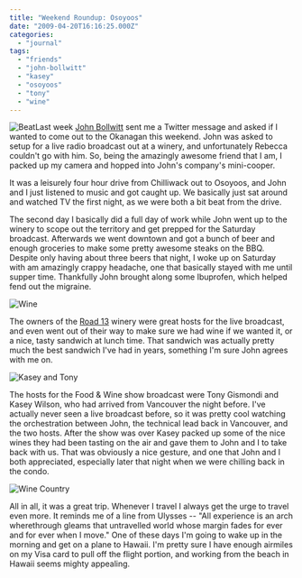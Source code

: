 ```yaml
---
title: "Weekend Roundup: Osoyoos"
date: "2009-04-20T16:16:25.000Z"
categories: 
  - "journal"
tags: 
  - "friends"
  - "john-bollwitt"
  - "kasey"
  - "osoyoos"
  - "tony"
  - "wine"
---
```


![Beat](http://farm4.static.flickr.com/3576/3451137163_3b97f494cc.jpg?v=0)Last week [John Bollwitt](http://www.johnbollwitt.com) sent me a Twitter message and asked if I wanted to come out to the Okanagan this weekend. John was asked to setup for a live radio broadcast out at a winery, and unfortunately Rebecca couldn't go with him. So, being the amazingly awesome friend that I am, I packed up my camera and hopped into John's company's mini-cooper.

It was a leisurely four hour drive from Chilliwack out to Osoyoos, and John and I just listened to music and got caught up. We basically just sat around and watched TV the first night, as we were both a bit beat from the drive.

The second day I basically did a full day of work while John went up to the winery to scope out the territory and get prepped for the Saturday broadcast. Afterwards we went downtown and got a bunch of beer and enough groceries to make some pretty awesome steaks on the BBQ. Despite only having about three beers that night, I woke up on Saturday with am amazingly crappy headache, one that basically stayed with me until supper time. Thankfully John brought along some Ibuprofen, which helped fend out the migraine.

![Wine](http://farm4.static.flickr.com/3634/3457619109_8f1e215db3.jpg?v=0)

The owners of the [Road 13](http://www.road13vineyards.com/) winery were great hosts for the live broadcast, and even went out of their way to make sure we had wine if we wanted it, or a nice, tasty sandwich at lunch time. That sandwich was actually pretty much the best sandwich I've had in years, something I'm sure John agrees with me on.

![Kasey and Tony](http://farm4.static.flickr.com/3505/3457614475_bb73cdeaa9.jpg?v=0)

The hosts for the Food & Wine show broadcast were Tony Gismondi and Kasey Wilson, who had arrived from Vancouver the night before. I've actually never seen a live broadcast before, so it was pretty cool watching the orchestration between John, the technical lead back in Vancouver, and the two hosts. After the show was over Kasey packed up some of the nice wines they had been tasting on the air and gave them to John and I to take back with us. That was obviously a nice gesture, and one that John and I both appreciated, especially later that night when we were chilling back in the condo.

![Wine Country](http://farm4.static.flickr.com/3629/3457613329_073cf7a0d2.jpg?v=0)

All in all, it was a great trip. Whenever I travel I always get the urge to travel even more. It reminds me of a line from Ulysses -- "All experience is an arch wherethrough gleams that untravelled world whose margin fades for ever and for ever when I move." One of these days I'm going to wake up in the morning and get on a plane to Hawaii. I'm pretty sure I have enough airmiles on my Visa card to pull off the flight portion, and working from the beach in Hawaii seems mighty appealing.

